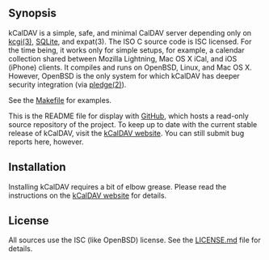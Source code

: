 ## Synopsis

kCalDAV is a simple, safe, and minimal CalDAV server depending only on
[kcgi(3)](https://kristaps.bsd.lv/kcgi),
[SQLite](https://www.sqlite.org), and expat(3). The ISO C source code is
ISC licensed.
For the time being, it works only for simple setups, for example, a
calendar collection shared between Mozilla Lightning, Mac OS X iCal, and
iOS (iPhone) clients.
It compiles and runs on OpenBSD, Linux, and Mac OS X.
However, OpenBSD is the only system for which kCalDAV has deeper
security integration (via [pledge(2)](https://man.openbsd.org/pledge.2)).

See the [Makefile](Makefile) for examples.

This is the README file for display with
[GitHub](https://www.github.com), which hosts a read-only source
repository of the project. 
To keep up to date with the current stable release of kCalDAV, visit the
[kCalDAV website](https://kristaps.bsd.lv/kcaldav).
You can still submit bug reports here, however.

## Installation

Installing kCalDAV requires a bit of elbow grease.
Please read the instructions on the [kCalDAV
website](https://kristaps.bsd.lv/kcaldav) for details.

## License

All sources use the ISC (like OpenBSD) license.
See the [LICENSE.md](LICENSE.md) file for details.
